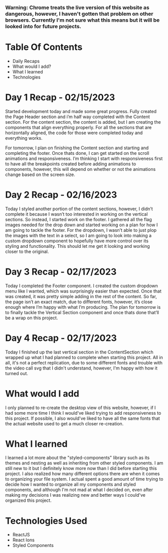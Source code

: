 ### Warning: Chrome treats the live version of this website as dangerous, however, I haven't gotten that problem on other browsers. Currently I'm not sure what this means but it will be looked into for future projects.

# Table Of Contents

-   Daily Recaps
-   What would I add?
-   What I learned
-   Technologies

# Day 1 Recap - 02/15/2023

Started development today and made some great progress. Fully created the Page Header section and i’m half way completed with the Content section. For the content section, the content is added, but I am creating the components that align everything properly. For all the sections that are horizontally aligned, the code for those were completed today and everything works.

For tomorrow, I plan on finishing the Content section and starting and completing the footer. Once thats done, I can get started on the scroll animations and responsiveness. I’m thinking I start with responsiveness first to have all the breakpoints created before adding animations to components, however, this will depend on whether or not the animations change based on the screen size.

# Day 2 Recap - 02/16/2023

Today I styled another portion of the content sections, however, I didn’t complete it because I wasn’t too interested in working on the vertical sections. So instead, I started work on the footer. I gathered all the flag images needed for the drop down and started working on a plan for how I am going to tackle the footer. For the dropdown, I wasn’t able to just plop the images with the text in a select, so I am going to look into making a custom dropdown component to hopefully have more control over its styling and functionality. This should let me get it looking and working closer to the original.

# Day 3 Recap - 02/17/2023

Today I completed the Footer component. I created the custom dropdown menu like I wanted, which was surprisingly easier than expected. Once that was created, it was pretty simple adding in the rest of the content. So far, the page isn’t an exact match, due to different fonts, however, it’s close enough where I’m happy with what I’m producing. The plan for tomorrow is to finally tackle the Vertical Section component and once thats done that’ll be a wrap on this project.

# Day 4 Recap - 02/17/2023

Today I finished up the last vertical section in the ContentSection which wrapped up what I had planned to complete when starting this project. All in all, it's not a perfect replication, due to some different fonts and trouble with the video call svg that I didn't understand, however, I'm happy with how it turned out.

# What would I add

I only planned to re-create the desktop view of this website, however, if I had some more time I think I would've liked trying to add responsiveness to this project. If possible, I also would've liked to have all the same fonts that the actual website used to get a much closer re-creation.

# What I learned

I learned a lot more about the "styled-components" library such as its themes and nesting as well as inheriting from other styled components. I am still new to it but I definitely know more now than I did before starting this project. I also realized how many different options there are when it comes to organizing your file system. I actual spent a good amount of time trying to decide how I wanted to organize all my components and styled components, and although I'm not mad at what I decided on, even after making my decisions I was realizing new and better ways I could've organized this project.

# Technologies Used

-   ReactJS
-   React Ions
-   Styled Components
